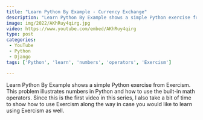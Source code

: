 ```yaml
---
title: "Learn Python By Example - Currency Exchange"
description: "Learn Python By Example shows a simple Python exercise from Exercism. This problem illustrates numbers in Python and how to use the built-in math operators. Since this is the first video in this series, I also take a bit of time to show how to use Exercism along the way in case you would like to learn using Exercism as well."
image: img/2022/AKhRuy4qirg.jpg
video: https://www.youtube.com/embed/AKhRuy4qirg
type: post
categories:
 - YouTube
 - Python
 - Django
tags: ['Python', 'learn', 'numbers', 'operators', 'Exercism']

---
```


Learn Python By Example shows a simple Python exercise from Exercism. This problem illustrates numbers in Python and how to use the built-in math operators. Since this is the first video in this series, I also take a bit of time to show how to use Exercism along the way in case you would like to learn using Exercism as well.
